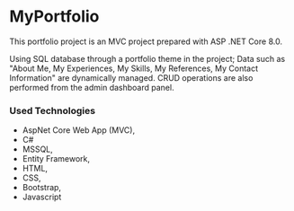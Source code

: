 # MyPortfolio

This portfolio project is an MVC project prepared with ASP .NET Core 8.0.

Using SQL database through a portfolio theme in the project; Data such as "About Me, My Experiences, My Skills, My References, My Contact Information" are dynamically managed.
CRUD operations are also performed from the admin dashboard panel.

### Used Technologies
- AspNet Core Web App (MVC), 
- C#
- MSSQL, 
- Entity Framework, 
- HTML, 
- CSS, 
- Bootstrap, 
- Javascript